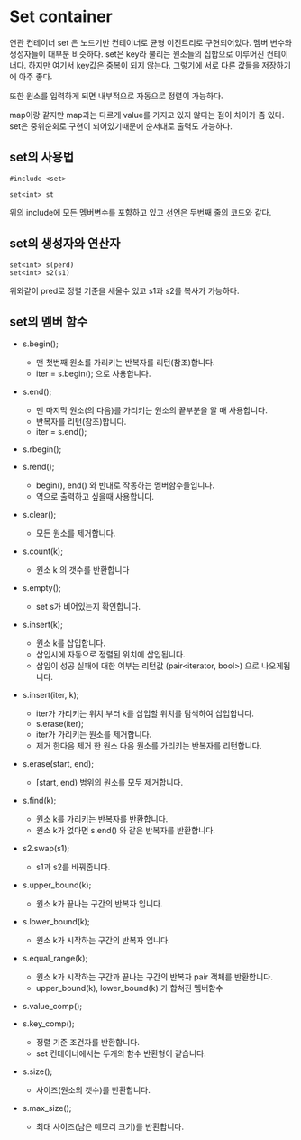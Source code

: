 # Set container

연관 컨테이너 set 은 노드기반 컨테이너로 균형 이진트리로 구현되어있다.
멤버 변수와 생성자들이 대부분 비슷하다.
set은 key라 불리는 원소들의 집합으로 이루어진 컨테이너다. 하지만 여기서 key값은 중복이 되지 않는다. 그렇기에 서로 다른 값들을 저장하기에 아주 좋다.

또한 원소를 입력하게 되면 내부적으로 자동으로 정렬이 가능하다.

map이랑 같지만 map과는 다르게 value를 가지고 있지 않다는 점이 차이가 좀 있다.
set은 중위순회로 구현이 되어있기때문에 순서대로 출력도 가능하다.

## set의 사용법

```
#include <set>

set<int> st
```

위의 include에 모든 멤버변수를 포함하고 있고 선언은 두번째 줄의 코드와 같다.

## set의 생성자와 연산자

```
set<int> s(perd) 
set<int> s2(s1)
```
위와같이 pred로 정렬 기준을 세울수 있고 s1과 s2를 복사가 가능하다.

## set의 멤버 함수

* s.begin();
	* 맨 첫번째 원소를 가리키는 반복자를 리턴(참조)합니다.
	* iter = s.begin(); 으로 사용합니다.
* s.end();
	* 맨 마지막 원소(의 다음)를 가리키는 원소의 끝부분을 알 때 사용합니다.
	* 반복자를 리턴(참조)합니다.
	* iter = s.end();

* s.rbegin();
* s.rend();
	* begin(), end() 와 반대로 작동하는 멤버함수들입니다.
	* 역으로 출력하고 싶을때 사용합니다.

* s.clear();
	* 모든 원소를 제거합니다.

* s.count(k);
	* 원소 k 의 갯수를 반환합니다

* s.empty();
	* set s가 비어있는지 확인합니다.
* s.insert(k);
	* 원소 k를 삽입합니다.
	* 삽입시에 자동으로 정렬된 위치에 삽입됩니다.
	* 삽입이 성공 실패에 대한 여부는 리턴값 (pair<iterator, bool>) 으로 나오게됩니다.

* s.insert(iter, k);
	* iter가 가리키는 위치 부터 k를 삽입할 위치를 탐색하여 삽입합니다.
	* s.erase(iter);
	* iter가 가리키는 원소를 제거합니다.
	* 제거 한다음 제거 한 원소 다음 원소를 가리키는 반복자를 리턴합니다.

* s.erase(start, end);
	* [start, end) 범위의 원소를 모두 제거합니다.

* s.find(k);
	* 원소 k를 가리키는 반복자를 반환합니다.
	* 원소 k가 없다면 s.end() 와 같은 반복자를 반환합니다.
* s2.swap(s1);
	* s1과 s2를 바꿔줍니다.

* s.upper_bound(k);
	* 원소 k가 끝나는 구간의 반복자 입니다.

* s.lower_bound(k);
	* 원소 k가 시작하는 구간의 반복자 입니다.

* s.equal_range(k);    
	* 원소 k가 시작하는 구간과 끝나는 구간의 반복자 pair 객체를 반환합니다.
	* upper_bound(k), lower_bound(k) 가 합쳐진 멤버함수

* s.value_comp();
* s.key_comp();
	* 정렬 기준 조건자를 반환합니다.
	* set 컨테이너에서는 두개의 함수 반환형이 같습니다.

* s.size();
	* 사이즈(원소의 갯수)를 반환합니다.

* s.max_size();
	* 최대 사이즈(남은 메모리 크기)를 반환합니다.